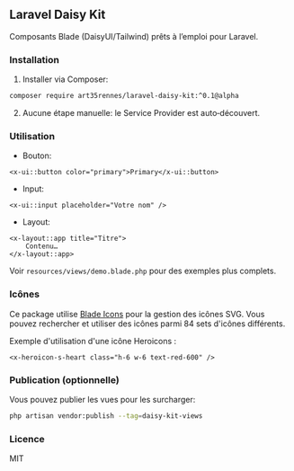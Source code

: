 ## Laravel Daisy Kit

Composants Blade (DaisyUI/Tailwind) prêts à l’emploi pour Laravel.

### Installation

1. Installer via Composer:

```bash
composer require art35rennes/laravel-daisy-kit:^0.1@alpha
```

2. Aucune étape manuelle: le Service Provider est auto‑découvert.

### Utilisation

- Bouton:

```blade
<x-ui::button color="primary">Primary</x-ui::button>
```

- Input:

```blade
<x-ui::input placeholder="Votre nom" />
```

- Layout:

```blade
<x-layout::app title="Titre">
    Contenu…
</x-layout::app>
```

Voir `resources/views/demo.blade.php` pour des exemples plus complets.

### Icônes

Ce package utilise [Blade Icons](https://blade-ui-kit.com/blade-icons#search) pour la gestion des icônes SVG. Vous pouvez rechercher et utiliser des icônes parmi 84 sets d'icônes différents.

Exemple d'utilisation d'une icône Heroicons :

```blade
<x-heroicon-s-heart class="h-6 w-6 text-red-600" />
```

### Publication (optionnelle)

Vous pouvez publier les vues pour les surcharger:

```bash
php artisan vendor:publish --tag=daisy-kit-views
```

### Licence

MIT
